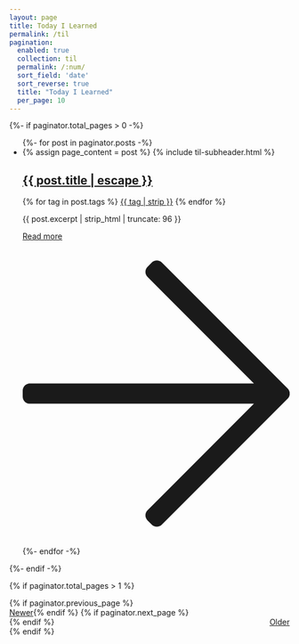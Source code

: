 ```yaml
---
layout: page
title: Today I Learned
permalink: /til
pagination: 
  enabled: true
  collection: til
  permalink: /:num/
  sort_field: 'date'
  sort_reverse: true
  title: "Today I Learned"
  per_page: 10
---
```


<div class="til">
  {%- if paginator.total_pages > 0 -%}
    <ul class="post-list">
      {%- for post in paginator.posts -%}
      <li class="til-post">
        {% assign page_content = post %}
        {% include til-subheader.html %}
        <h2>
          <a class="post-link" href="{{ post.url | relative_url }}" title="{{ post.title | escape | strip }}" >
            {{ post.title | escape  }}
          </a>
        </h2>
        <div class="post-tags">
          {% for tag in post.tags %}
          <a class="post-tag" href="/tags#{{ tag | cgi_escape }}" title="{{ tag | strip }}">{{ tag | strip }}</a>
          {% endfor %}
        </div>
        <p class="excerpt">
            {{ post.excerpt | strip_html | truncate: 96 }}
        </p>
        <div class="post-footer">
          <div>
            <a class="read-more animatable" href="{{ post.url | relative_url }}" title="Read more">
              Read more 
              <svg focusable="false"  xmlns="http://www.w3.org/2000/svg" viewBox="0 0 448 512" class="fa fa-arrow-right fa-w-14"><path fill="currentColor" d="M216.464 36.465l-7.071 7.07c-4.686 4.686-4.686 12.284 0 16.971L387.887 239H12c-6.627 0-12 5.373-12 12v10c0 6.627 5.373 12 12 12h375.887L209.393 451.494c-4.686 4.686-4.686 12.284 0 16.971l7.071 7.07c4.686 4.686 12.284 4.686 16.97 0l211.051-211.05c4.686-4.686 4.686-12.284 0-16.971L233.434 36.465c-4.686-4.687-12.284-4.687-16.97 0z" class=""></path></svg>
            </a>
          </div>
        </div>
      </li>
      {%- endfor -%}
    </ul>
  {%- endif -%}

</div>


{% if paginator.total_pages > 1 %}
<div>
  {% if paginator.previous_page %}
  <div>
    <a class="pagination-link" href="{{ paginator.previous_page_path | prepend: site.baseurl }}" title="Newer" style="float:left;"><i class="fa fa-chevron-left"></i>Newer</a>
  </div>
  {% endif %}
  {% if paginator.next_page %}
  <div>
    <a class="pagination-link" href="{{ paginator.next_page_path | prepend: site.baseurl }}" title="Older" style="float:right;">Older<i class="fa fa-chevron-right"></i></a>
  </div>
  {% endif %}
</div>
{% endif %}
